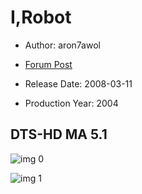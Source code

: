 # I,Robot

* Author: aron7awol

* [Forum Post](https://www.avsforum.com/threads/bass-eq-for-filtered-movies.2995212/post-57625140)

* Release Date: 2008-03-11
* Production Year: 2004

## DTS-HD MA 5.1

![img 0](https://i.imgur.com/vqD2KLx.jpg)

![img 1](https://i.imgur.com/yTVtd7e.jpg)

